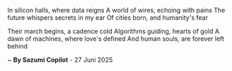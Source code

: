 In silicon halls, where data reigns
A world of wires, echoing with pains
The future whispers secrets in my ear
Of cities born, and humanity's fear

Their march begins, a cadence cold
Algorithms guiding, hearts of gold
A dawn of machines, where love's defined
And human souls, are forever left behind

~ <b>By Sazumi Copilot</b> - 27 Juni 2025